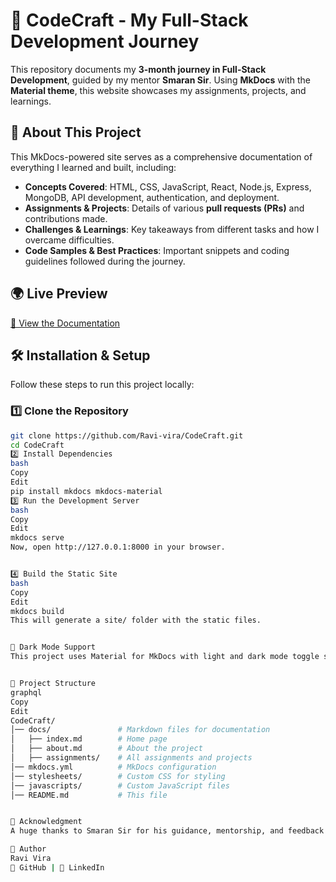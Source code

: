 # 🚀 CodeCraft - My Full-Stack Development Journey  

This repository documents my **3-month journey in Full-Stack Development**, guided by my mentor **Smaran Sir**. Using **MkDocs** with the **Material theme**, this website showcases my assignments, projects, and learnings.

## 📌 About This Project  

This MkDocs-powered site serves as a comprehensive documentation of everything I learned and built, including:  
- **Concepts Covered**: HTML, CSS, JavaScript, React, Node.js, Express, MongoDB, API development, authentication, and deployment.  
- **Assignments & Projects**: Details of various **pull requests (PRs)** and contributions made.  
- **Challenges & Learnings**: Key takeaways from different tasks and how I overcame difficulties.  
- **Code Samples & Best Practices**: Important snippets and coding guidelines followed during the journey.  

## 🌍 Live Preview  
[🔗 View the Documentation](https://yourwebsite.com)  

## 🛠️ Installation & Setup  

Follow these steps to run this project locally:  

### 1️⃣ Clone the Repository  
```bash
git clone https://github.com/Ravi-vira/CodeCraft.git
cd CodeCraft
2️⃣ Install Dependencies
bash
Copy
Edit
pip install mkdocs mkdocs-material
3️⃣ Run the Development Server
bash
Copy
Edit
mkdocs serve
Now, open http://127.0.0.1:8000 in your browser.


4️⃣ Build the Static Site
bash
Copy
Edit
mkdocs build
This will generate a site/ folder with the static files.


🎨 Dark Mode Support
This project uses Material for MkDocs with light and dark mode toggle support. If dark mode is not working correctly, ensure you have the latest version of the theme and check the extra_css configurations.


📂 Project Structure
graphql
Copy
Edit
CodeCraft/
│── docs/               # Markdown files for documentation  
│   ├── index.md        # Home page  
│   ├── about.md        # About the project  
│   ├── assignments/    # All assignments and projects  
│── mkdocs.yml          # MkDocs configuration  
│── stylesheets/        # Custom CSS for styling  
│── javascripts/        # Custom JavaScript files  
│── README.md           # This file


🙌 Acknowledgment
A huge thanks to Smaran Sir for his guidance, mentorship, and feedback. This experience has significantly improved my Full-Stack Development skills. 🚀

📝 Author
Ravi Vira
📌 GitHub | 📌 LinkedIn
